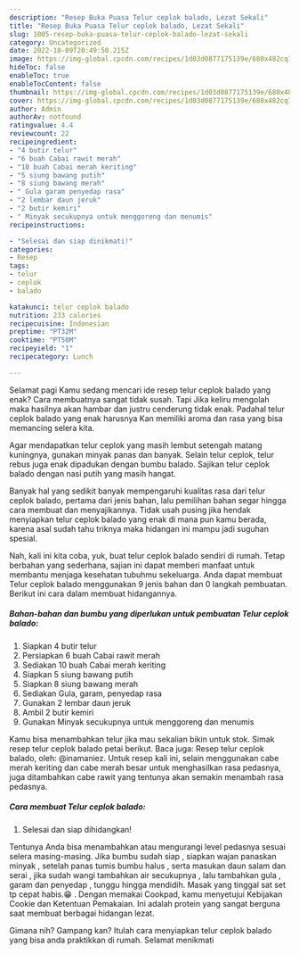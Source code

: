```yaml
---
description: "Resep Buka Puasa Telur ceplok balado, Lezat Sekali"
title: "Resep Buka Puasa Telur ceplok balado, Lezat Sekali"
slug: 1005-resep-buka-puasa-telur-ceplok-balado-lezat-sekali
category: Uncategorized
date: 2022-10-09T20:49:50.215Z
image: https://img-global.cpcdn.com/recipes/1d03d0877175139e/680x482cq70/telur-ceplok-balado-foto-resep-utama.jpg
hideToc: false
enableToc: true
enableTocContent: false
thumbnail: https://img-global.cpcdn.com/recipes/1d03d0877175139e/680x482cq70/telur-ceplok-balado-foto-resep-utama.jpg
cover: https://img-global.cpcdn.com/recipes/1d03d0877175139e/680x482cq70/telur-ceplok-balado-foto-resep-utama.jpg
author: Admin
authorAv: notfound
ratingvalue: 4.4
reviewcount: 22
recipeingredient:
- "4 butir telur"
- "6 buah Cabai rawit merah"
- "10 buah Cabai merah keriting"
- "5 siung bawang putih"
- "8 siung bawang merah"
- " Gula garam penyedap rasa"
- "2 lembar daun jeruk"
- "2 butir kemiri"
- " Minyak secukupnya untuk menggoreng dan menumis"
recipeinstructions:

- "Selesai dan siap dinikmati!"
categories:
- Resep
tags:
- telur
- ceplok
- balado

katakunci: telur ceplok balado 
nutrition: 233 calories
recipecuisine: Indonesian
preptime: "PT32M"
cooktime: "PT50M"
recipeyield: "1"
recipecategory: Lunch

---
```



Selamat pagi Kamu sedang mencari ide resep telur ceplok balado yang enak? Cara membuatnya sangat tidak susah. Tapi Jika keliru mengolah maka hasilnya akan hambar dan justru cenderung tidak enak. Padahal telur ceplok balado yang enak harusnya Kan memiliki aroma dan rasa yang bisa memancing selera kita.


Agar mendapatkan telur ceplok yang masih lembut setengah matang kuningnya, gunakan minyak panas dan banyak. Selain telur ceplok, telur rebus juga enak dipadukan dengan bumbu balado. Sajikan telur ceplok balado dengan nasi putih yang masih hangat.

Banyak hal yang sedikit banyak mempengaruhi kualitas rasa dari telur ceplok balado, pertama dari jenis bahan, lalu pemilihan bahan segar hingga cara membuat dan menyajikannya. Tidak usah pusing jika hendak menyiapkan telur ceplok balado yang enak di mana pun kamu berada, karena asal sudah tahu triknya maka hidangan ini mampu jadi suguhan spesial.


Nah, kali ini kita coba, yuk, buat telur ceplok balado sendiri di rumah. Tetap berbahan yang sederhana, sajian ini dapat memberi manfaat untuk membantu menjaga kesehatan tubuhmu sekeluarga. Anda dapat membuat Telur ceplok balado menggunakan 9 jenis bahan dan 0 langkah pembuatan. Berikut ini cara dalam membuat hidangannya.

<!--inarticleads1-->

##### Bahan-bahan dan bumbu yang diperlukan untuk pembuatan Telur ceplok balado:

1. Siapkan 4 butir telur
1. Persiapkan 6 buah Cabai rawit merah
1. Sediakan 10 buah Cabai merah keriting
1. Siapkan 5 siung bawang putih
1. Siapkan 8 siung bawang merah
1. Sediakan  Gula, garam, penyedap rasa
1. Gunakan 2 lembar daun jeruk
1. Ambil 2 butir kemiri
1. Gunakan  Minyak secukupnya untuk menggoreng dan menumis


Kamu bisa menambahkan telur jika mau sekalian bikin untuk stok. Simak resep telur ceplok balado petai berikut. Baca juga: Resep telur ceplok balado, oleh: @inamaniez. Untuk resep kali ini, selain menggunakan cabe merah keriting dan cabe merah besar untuk menghasilkan rasa pedasnya, juga ditambahkan cabe rawit yang tentunya akan semakin menambah rasa pedasnya. 

<!--inarticleads2-->

##### Cara membuat Telur ceplok balado:


1. Selesai dan siap dihidangkan!

Tentunya Anda bisa menambahkan atau mengurangi level pedasnya sesuai selera masing-masing. Jika bumbu sudah siap , siapkan wajan panaskan minyak , setelah panas tumis bumbu halus , serta masukan daun salam dan serai , jika sudah wangi tambahkan air secukupnya , lalu tambahkan gula , garam dan penyedap , tunggu hingga mendidih. Masak yang tinggal sat set tp cepat habis.😁 . Dengan memakai Cookpad, kamu menyetujui Kebijakan Cookie dan Ketentuan Pemakaian. Ini adalah protein yang sangat berguna saat membuat berbagai hidangan lezat. 

Gimana nih? Gampang kan? Itulah cara menyiapkan telur ceplok balado yang bisa anda praktikkan di rumah. Selamat menikmati
